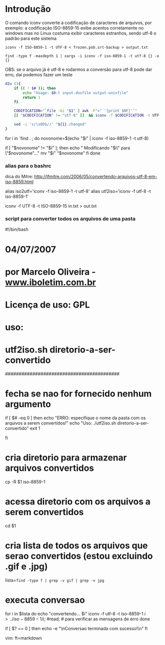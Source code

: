 # Introdução

O comando iconv converte a codificação de caracteres de arquivos,
por exemplo: a codificação ISO-8859-15 exibe acentos corretamente no windows
mas no Linux costuma exibir caracteres estranhos, sendo utf-8 o padrão para este
sistema

    iconv -f ISO-8859-1 -t UTF-8 < frozen.pob.srt-backup > output.txt

    find -type f -maxdepth 1 | xargs -i iconv -f iso-8859-1 -t utf-8 {} -o {}

OBS: se o arquivo já é utf-8 e rodarmos a conversão para utf-8 pode
dar erro, daí podemos fazer um teste


``` sh
d2u (){
    if (( ! $# )); then
        echo "Usage: $0:t input-dosfile output-unixfile"
        return 1
    fi

    CODIFICATION="`file -bi "$1" | awk -F"=" '{print $NF}'`"
    [[ "$CODIFICATION" != "utf-8" ]]  && iconv -f $CODIFICATION -t UTF-8 "$1" > "${1}.changed"

    sed -i 's/\x0D$//' "${1}.changed"
}
```



for i in `find . ; do
  novonome=$(echo "$i" | iconv -f iso-8859-1 -t utf-8)

  if [ "$novonome" != "$i" ]; then
        echo "   Modificando \"$i\" para \"$novonome\"..."
	mv "$i" "$novonome"
   fi
done


### alias para o bashrc
dica do Mitre: http://jfmitre.com/2006/05/convertendo-arquivos-utf-8-em-iso-8859.html

alias iso2utf='iconv -f iso-8859-1 -t utf-8'
alias utf2iso='iconv -f utf-8 -t iso-8859-1'

iconv -f UTF-8 -t ISO-8859-15 in.txt > out.txt


### script para converter todos os arquivos de uma pasta

#!/bin/bash
# 04/07/2007
# por Marcelo Oliveira - www.iboletim.com.br
# Licença de uso: GPL

# uso: ###################################
# utf2iso.sh diretorio-a-ser-convertido
##########################################

# fecha se nao for fornecido nenhum argumento
if [ $# -eq 0 ]
then
	echo "ERRO: especifique o nome da pasta com os arquivos a serem convertidos!"
	echo "Uso: ./utf2iso.sh diretorio-a-ser-convertido"
	exit 1

fi

# cria diretorio para armazenar arquivos convertidos
cp -R $1 iso-8859-1

# acessa diretorio com os arquivos a serem convertidos
cd $1

# cria lista de todos os arquivos que serao convertidos (estou excluindo .gif e .jpg)
lista=`find -type f | grep -v gif | grep -v jpg`

# executa conversao
for i in $lista
do
	echo "convertendo... $i"
	iconv -f utf-8 -t iso-8859-1 $i > ../iso-8859-1/$i;
	#read; # para verificar as mensagens de erro
done

if [ $? == 0 ]
then
	echo -e "\nConversao terminada com sucesso!\n"
fi

vim: ft=markdown
